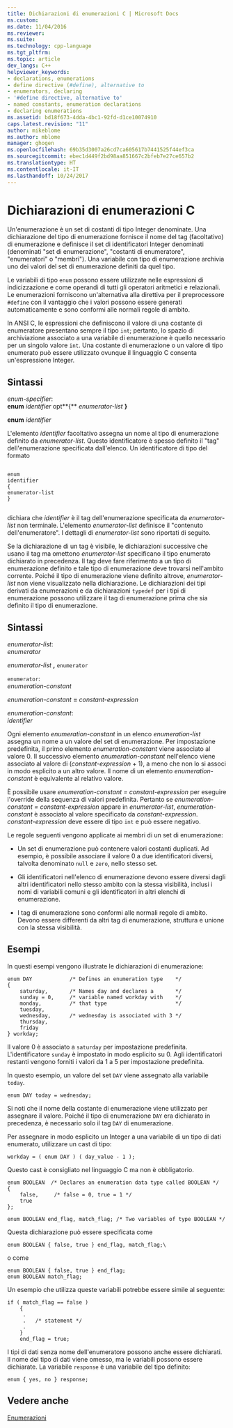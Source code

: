 ```yaml
---
title: Dichiarazioni di enumerazioni C | Microsoft Docs
ms.custom: 
ms.date: 11/04/2016
ms.reviewer: 
ms.suite: 
ms.technology: cpp-language
ms.tgt_pltfrm: 
ms.topic: article
dev_langs: C++
helpviewer_keywords:
- declarations, enumerations
- define directive (#define), alternative to
- enumerators, declaring
- '#define directive, alternative to'
- named constants, enumeration declarations
- declaring enumerations
ms.assetid: bd18f673-4dda-4bc1-92fd-d1ce10074910
caps.latest.revision: "11"
author: mikeblome
ms.author: mblome
manager: ghogen
ms.openlocfilehash: 69b35d3007a26cd7ca605617b7441525f44ef3ca
ms.sourcegitcommit: ebec1d449f2bd98aa851667c2bfeb7e27ce657b2
ms.translationtype: HT
ms.contentlocale: it-IT
ms.lasthandoff: 10/24/2017
---
```

# <a name="c-enumeration-declarations"></a>Dichiarazioni di enumerazioni C
Un'enumerazione è un set di costanti di tipo Integer denominate. Una dichiarazione del tipo di enumerazione fornisce il nome del tag (facoltativo) di enumerazione e definisce il set di identificatori Integer denominati (denominati "set di enumerazione", "costanti di enumeratore", "enumeratori" o "membri"). Una variabile con tipo di enumerazione archivia uno dei valori del set di enumerazione definiti da quel tipo.  
  
 Le variabili di tipo `enum` possono essere utilizzate nelle espressioni di indicizzazione e come operandi di tutti gli operatori aritmetici e relazionali. Le enumerazioni forniscono un'alternativa alla direttiva per il preprocessore `#define` con il vantaggio che i valori possono essere generati automaticamente e sono conformi alle normali regole di ambito.  
  
 In ANSI C, le espressioni che definiscono il valore di una costante di enumeratore presentano sempre il tipo `int`; pertanto, lo spazio di archiviazione associato a una variabile di enumerazione è quello necessario per un singolo valore `int`. Una costante di enumerazione o un valore di tipo enumerato può essere utilizzato ovunque il linguaggio C consenta un'espressione Integer.  
  
## <a name="syntax"></a>Sintassi  
 *enum-specifier*:  
 **enum**  *identifier* opt**{** *enumerator-list* **}**  
  
 **enum**  *identifier*  
  
 L'elemento *identifier* facoltativo assegna un nome al tipo di enumerazione definito da *enumerator-list*. Questo identificatore è spesso definito il "tag" dell'enumerazione specificata dall'elenco. Un identificatore di tipo del formato  
  
```  
  
enum  
identifier  
{  
enumerator-list  
}  
  
```  
  
 dichiara che *identifier* è il tag dell'enumerazione specificata da *enumerator-list* non terminale. L'elemento *enumerator-list* definisce il "contenuto dell'enumeratore". I dettagli di *enumerator-list* sono riportati di seguito.  
  
 Se la dichiarazione di un tag è visibile, le dichiarazioni successive che usano il tag ma omettono *enumerator-list* specificano il tipo enumerato dichiarato in precedenza. Il tag deve fare riferimento a un tipo di enumerazione definito e tale tipo di enumerazione deve trovarsi nell'ambito corrente. Poiché il tipo di enumerazione viene definito altrove, *enumerator-list* non viene visualizzato nella dichiarazione. Le dichiarazioni dei tipi derivati da enumerazioni e da dichiarazioni `typedef` per i tipi di enumerazione possono utilizzare il tag di enumerazione prima che sia definito il tipo di enumerazione.  
  
## <a name="syntax"></a>Sintassi  
 *enumerator-list*:  
 *enumerator*  
  
 *enumerator-list* **,**  `enumerator`  
  
 `enumerator`:  
 *enumeration-constant*  
  
 *enumeration-constant*  **=**  *constant-expression*  
  
 *enumeration-constant*:  
 *identifier*  
  
 Ogni elemento *enumeration-constant* in un elenco *enumeration-list* assegna un nome a un valore del set di enumerazione. Per impostazione predefinita, il primo elemento *enumeration-constant* viene associato al valore 0. Il successivo elemento *enumeration-constant* nell'elenco viene associato al valore di (*constant-expression* + 1), a meno che non lo si associ in modo esplicito a un altro valore. Il nome di un elemento *enumeration-constant* è equivalente al relativo valore.  
  
 È possibile usare *enumeration-constant = constant-expression* per eseguire l'override della sequenza di valori predefinita. Pertanto se *enumeration-constant = constant-expression* appare in *enumerator-list*, *enumeration-constant* è associato al valore specificato da *constant-expression*. *constant-expression* deve essere di tipo `int` e può essere negativo.  
  
 Le regole seguenti vengono applicate ai membri di un set di enumerazione:  
  
-   Un set di enumerazione può contenere valori costanti duplicati. Ad esempio, è possibile associare il valore 0 a due identificatori diversi, talvolta denominato `null` e `zero`, nello stesso set.  
  
-   Gli identificatori nell'elenco di enumerazione devono essere diversi dagli altri identificatori nello stesso ambito con la stessa visibilità, inclusi i nomi di variabili comuni e gli identificatori in altri elenchi di enumerazione.  
  
-   I tag di enumerazione sono conformi alle normali regole di ambito. Devono essere differenti da altri tag di enumerazione, struttura e unione con la stessa visibilità.  
  
## <a name="examples"></a>Esempi  
 In questi esempi vengono illustrate le dichiarazioni di enumerazione:  
  
```  
enum DAY            /* Defines an enumeration type    */  
{  
    saturday,       /* Names day and declares a       */  
    sunday = 0,     /* variable named workday with    */   
    monday,         /* that type                      */  
    tuesday,  
    wednesday,      /* wednesday is associated with 3 */  
    thursday,  
    friday  
} workday;  
```  
  
 Il valore 0 è associato a `saturday` per impostazione predefinita. L'identificatore `sunday` è impostato in modo esplicito su 0. Agli identificatori restanti vengono forniti i valori da 1 a 5 per impostazione predefinita.  
  
 In questo esempio, un valore del set `DAY` viene assegnato alla variabile `today`.  
  
```  
enum DAY today = wednesday;  
```  
  
 Si noti che il nome della costante di enumerazione viene utilizzato per assegnare il valore. Poiché il tipo di enumerazione `DAY` era dichiarato in precedenza, è necessario solo il tag `DAY` di enumerazione.  
  
 Per assegnare in modo esplicito un Integer a una variabile di un tipo di dati enumerato, utilizzare un cast di tipo:  
  
```  
workday = ( enum DAY ) ( day_value - 1 );  
```  
  
 Questo cast è consigliato nel linguaggio C ma non è obbligatorio.  
  
```  
enum BOOLEAN  /* Declares an enumeration data type called BOOLEAN */  
{  
    false,     /* false = 0, true = 1 */  
    true   
};   
  
enum BOOLEAN end_flag, match_flag; /* Two variables of type BOOLEAN */  
```  
  
 Questa dichiarazione può essere specificata come  
  
```  
enum BOOLEAN { false, true } end_flag, match_flag;\  
```  
  
 o come  
  
```  
enum BOOLEAN { false, true } end_flag;  
enum BOOLEAN match_flag;  
```  
  
 Un esempio che utilizza queste variabili potrebbe essere simile al seguente:  
  
```  
if ( match_flag == false )  
    {  
     .  
     .   /* statement */   
     .  
    }  
    end_flag = true;  
```  
  
 I tipi di dati senza nome dell'enumeratore possono anche essere dichiarati. Il nome del tipo di dati viene omesso, ma le variabili possono essere dichiarate. La variabile `response` è una variabile del tipo definito:  
  
```  
enum { yes, no } response;  
```  
  
## <a name="see-also"></a>Vedere anche  
 [Enumerazioni](../cpp/enumerations-cpp.md)